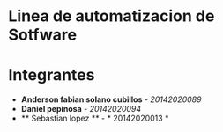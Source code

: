 # Linea de automatizacion de Sotfware
# Integrantes
* **Anderson fabian solano cubillos** - *20142020089* 
* **Daniel pepinosa** - *20142020094* 
* ** Sebastian lopez ** - * 20142020013 * 

